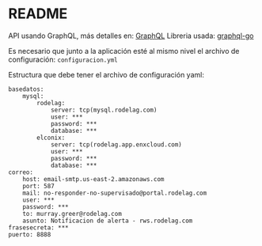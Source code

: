 # README
API usando GraphQL, más detalles en: [GraphQL](https://graphql.org/) Libreria usada: [graphql-go](https://github.com/graphql-go/graphql)

Es necesario que junto a la aplicación esté al mismo nivel el archivo de configuración:
`configuracion.yml`

Estructura que debe tener el archivo de configuración yaml:

```console
basedatos:
    mysql:
        rodelag:
            server: tcp(mysql.rodelag.com)
            user: ***
            password: ***
            database: ***
        elconix:
            server: tcp(rodelag.app.enxcloud.com)
            user: ***
            password: ***
            database: ***
correo:
    host: email-smtp.us-east-2.amazonaws.com
    port: 587
    mail: no-responder-no-supervisado@portal.rodelag.com
    user: ***
    password: ***
    to: murray.greer@rodelag.com
    asunto: Notificacion de alerta - rws.rodelag.com
frasesecreta: ***
puerto: 8888
```